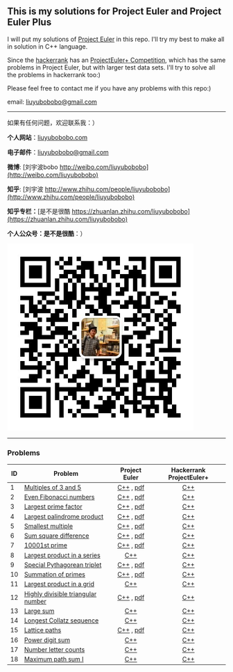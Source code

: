 ## This is my solutions for Project Euler and Project Euler Plus

I will put my solutions of [Project Euler](https://projecteuler.net) in this repo. I'll try my best to make all in solution in C++ language.

Since the [hackerrank](https://www.hackerrank.com) has an [ProjectEuler+ Competition](https://www.hackerrank.com/contests/projecteuler/challenges), which has the same problems in Project Euler, but with larger test data sets. I'll try to solve all the problems in hackerrank too:)

Please feel free to contact me if you have any problems with this repo:)

email: [liuyubobobo@gmail.com](mailto:liuyubobobo@gmail.com)

---

如果有任何问题，欢迎联系我：）

**个人网站**：[liuyubobobo.com](http://liuyubobobo.com)

**电子邮件**：[liuyubobobo@gmail.com](mailto:liuyubobobo@gmail.com)

**微博**: [刘宇波bobo http://weibo.com/liuyubobobo](http://weibo.com/liuyubobobo)

**知乎**: [刘宇波 http://www.zhihu.com/people/liuyubobobo](http://www.zhihu.com/people/liuyubobobo)

**知乎专栏：**[是不是很酷 https://zhuanlan.zhihu.com/liuyubobobo](https://zhuanlan.zhihu.com/liuyubobobo)

**个人公众号：是不是很酷**：）

![QRCode](qrcode.jpg)

---

### Problems

| ID | Problem | Project Euler | Hackerrank ProjectEuler+ |
| --- | --- | :---: | :---: |
| 1 | [Multiples of 3 and 5](https://projecteuler.net/problem=1) | [C++](ProjectEuler/0001/) , [pdf](ProjectEuler/0001/001_overview.pdf) | [C++](ProjectEuler+/0001/) |
| 2 | [Even Fibonacci numbers](https://projecteuler.net/problem=2) | [C++](ProjectEuler/0002/) , [pdf](ProjectEuler/0002/002_overview.pdf) | [C++](ProjectEuler+/0002/) |
| 3 | [Largest prime factor](https://projecteuler.net/problem=3) | [C++](ProjectEuler/0003/) , [pdf](ProjectEuler/0003/003_overview.pdf) | [C++](ProjectEuler+/0003/) |
| 4 | [Largest palindrome product](https://projecteuler.net/problem=4) | [C++](ProjectEuler/0004/) , [pdf](ProjectEuler/0004/004_overview.pdf) | [C++](ProjectEuler+/0004/) |
| 5 | [Smallest multiple](https://projecteuler.net/problem=5) | [C++](ProjectEuler/0005/) , [pdf](ProjectEuler/0005/005_overview.pdf) | [C++](ProjectEuler+/0005/) |
| 6 | [Sum square difference](https://projecteuler.net/problem=6) | [C++](ProjectEuler/0006/) , [pdf](ProjectEuler/0006/006_overview.pdf) | [C++](ProjectEuler+/0006/) |
| 7 | [10001st prime](https://projecteuler.net/problem=7) | [C++](ProjectEuler/0007/) , [pdf](ProjectEuler/0007/007_overview.pdf) | [C++](ProjectEuler+/0007/) |
| 8 | [Largest product in a series](https://projecteuler.net/problem=8) | [C++](ProjectEuler/0008/) | [C++](ProjectEuler+/0008/) |
| 9 | [Special Pythagorean triplet](https://projecteuler.net/problem=9) | [C++](ProjectEuler/0009/) , [pdf](ProjectEuler/0009/009_overview.pdf) | [C++](ProjectEuler+/0009/) |
| 10 | [Summation of primes](https://projecteuler.net/problem=10) | [C++](ProjectEuler/0010/) , [pdf](ProjectEuler/0010/010_overview.pdf) | [C++](ProjectEuler+/0010/) | 
| 11 | [Largest product in a grid](https://projecteuler.net/problem=11) | [C++](ProjectEuler/0011/) | [C++](ProjectEuler+/0011/) |
| 12 | [Highly divisible triangular number](https://projecteuler.net/problem=12) | [C++](ProjectEuler/0012/) , [pdf](ProjectEuler/0012/012_overview.pdf) | [C++](ProjectEuler+/0012/) |
| 13 | [Large sum](https://projecteuler.net/problem=13) | [C++](ProjectEuler/0013/) | [C++](ProjectEuler+/0013/) |
| 14 | [Longest Collatz sequence](https://projecteuler.net/problem=14) | [C++](ProjectEuler/0014/) | [C++](ProjectEuler+/0014/) |
| 15 | [Lattice paths](https://projecteuler.net/problem=15) | [C++](ProjectEuler/0015/) , [pdf](ProjectEuler/0015/015_overview.pdf) | [C++](ProjectEuler+/0015/) |
| 16 | [Power digit sum](https://projecteuler.net/problem=16) | [C++](ProjectEuler/0016/) | [C++](ProjectEuler+/0016/) |
| 17 | [Number letter counts](https://projecteuler.net/problem=17) | [C++](ProjectEuler/0017/) | [C++](ProjectEuler+/0017/) |
| 18 | [Maximum path sum I](https://projecteuler.net/problem=18) | [C++](ProjectEuler/0018/) | [C++](ProjectEuler+/0018/) | 

